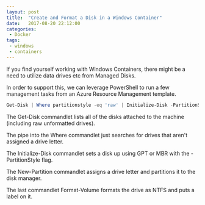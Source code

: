 ```yaml
---
layout: post
title:  "Create and Format a Disk in a Windows Container"
date:   2017-08-20 22:12:00
categories:
 - Docker
tags:
 - windows
 - containers
---
```

If you find yourself working with Windows Containers, there might be a need to utilize data drives etc from Managed Disks.

In order to support this, we can leverage PowerShell to run a few management tasks from an Azure Resource Management template.

``` powershell
Get-Disk | Where partitionstyle -eq 'raw' | Initialize-Disk -PartitionStyle MBR -PassThru | New-Partition -AssignDriveLetter -UseMaximumSize | Format-Volume -FileSystem NTFS -NewFileSystemLabel "datadisk" -Confirm:$false
```

The Get-Disk commandlet lists all of the disks attached to the machine (including raw unformatted drives).

The pipe into the Where commandlet just searches for drives that aren't assigned a drive letter.

The Initialize-Disk commandlet sets a disk up using GPT or MBR with the -PartitionStyle flag.

The New-Partition commandlet assigns a drive letter and partitions it to the disk manager.

The last commandlet Format-Volume formats the drive as NTFS and puts a label on it.

